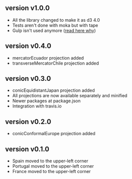 version v1.0.0
--------------
  * All the library changed to make it as d3 4.0
  * Tests aren't done with moka but with tape
  * Gulp isn't used anymore ([read here why](https://bost.ocks.org/mike/d3-plugin/))
  
version v0.4.0
--------------
  * mercatorEcuador projection added
  * transverseMercatorChile projection added

version v0.3.0
--------------
  * conicEquidistantJapan projection added
  * All projections are now available separately and minified
  * Newer packages at package.json
  * Integration with travis.io

version v0.2.0
--------------
  * conicConformalEurope projection added

version v0.1.0
--------------
  * Spain moved to the upper-left corner
  * Portugal moved to the upper-left corner
  * France moved to the upper-left corner
